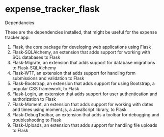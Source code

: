 # expense_tracker_flask

Dependancies

These are the dependencies installed, that might be useful for the  expense tracker app:

1. Flask, the core package for developing web applications using Flask
2. Flask-SQLAlchemy, an extension that adds support for working with SQL databases to Flask
3.   Flask-Migrate, an extension that adds support for database migrations to Flask-SQLAlchemy
4.   Flask-WTF, an extension that adds support for handling form submissions and validation to Flask
5.   Flask-Bootstrap, an extension that adds support for using Bootstrap, a popular CSS framework, to Flask
6.  Flask-Login, an extension that adds support for user authentication and authorization to Flask
7.    Flask-Moment, an extension that adds support for working with dates and times using moment.js, a JavaScript library, to Flask
8.  Flask-DebugToolbar, an extension that adds a toolbar for debugging and troubleshooting to Flask
9.  Flask-Uploads, an extension that adds support for handling file uploads to Flask
